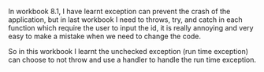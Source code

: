 In workbook 8.1, I have learnt exception can prevent the crash of the application, but in last workbook I need to throws, try, and catch in each function which require the user to input the id, it is really annoying and very easy to make a mistake when we need to change the code.

So in this workbook I learnt the unchecked exception (run time exception) can choose to not throw and use a handler to handle the run time exception.

